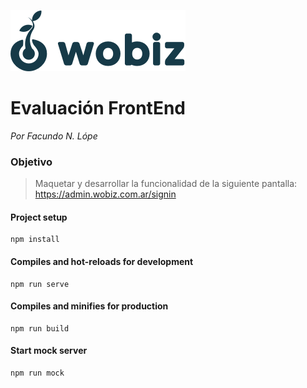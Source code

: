 ![Wobiz Logo](/src/assets/logo.png)

# Evaluación FrontEnd

*Por Facundo N. Lópe*

### Objetivo

> Maquetar y desarrollar la funcionalidad de la siguiente pantalla:
https://admin.wobiz.com.ar/signin


#### Project setup
```
npm install
```

#### Compiles and hot-reloads for development
```
npm run serve
```

#### Compiles and minifies for production
```
npm run build
```

#### Start mock server
```
npm run mock
```